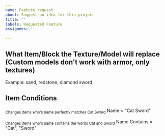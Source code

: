```yaml
---
name: Feature request
about: Suggest an idea for this project
title: ''
labels: Requested Feature
assignees: ''

---
```


## What Item/Block the Texture/Model will replace (Custom models don't work with armor, only textures)
Example: sand, redstone, diamond sword

## Item Conditions
<sub>Changes items who's name perfectly matches Cat Sword</sub>
Name = "Cat Sword"

<sub>Changes items who's name contains the words Cat and Sword</sub>
Name Contains = "Cat", "Sword"

